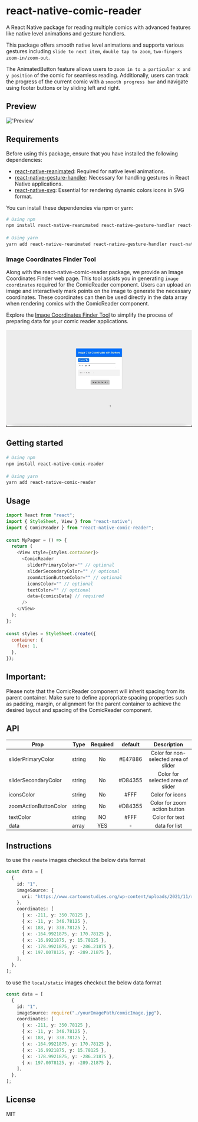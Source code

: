 # react-native-comic-reader

A React Native package for reading multiple comics with advanced features like native level animations and gesture handlers.

This package offers smooth native level animations and supports various gestures including `slide to next item`, `double tap to zoom`, `two-fingers zoom-in/zoom-out`.

The AnimatedButton feature allows users to `zoom in to a particular x and y position` of the comic for seamless reading. Additionally, users can track the progress of the current comic with a `smooth progress bar` and navigate using footer buttons or by sliding left and right.

## Preview

!['Preview'](./src//preview.gif)

## Requirements

Before using this package, ensure that you have installed the following dependencies:

- [react-native-reanimated](https://github.com/software-mansion/react-native-reanimated): Required for native level animations.
- [react-native-gesture-handler](https://github.com/software-mansion/react-native-gesture-handler): Necessary for handling gestures in React Native applications.
- [react-native-svg](https://github.com/react-native-svg/react-native-svg): Essential for rendering dynamic colors icons in SVG format.

You can install these dependencies via npm or yarn:

```bash
# Using npm
npm install react-native-reanimated react-native-gesture-handler react-native-svg

# Using yarn
yarn add react-native-reanimated react-native-gesture-handler react-native-svg
```

### Image Coordinates Finder Tool

Along with the react-native-comic-reader package, we provide an Image Coordinates Finder web page. This tool assists you in generating `image coordinates` required for the ComicReader component. Users can upload an image and interactively mark points on the image to generate the necessary coordinates. These coordinates can then be used directly in the data array when rendering comics with the ComicReader component.

Explore the [Image Coordinates Finder Tool](https://imagecoordinatesfinder.web.app/) to simplify the process of preparing data for your comic reader applications.

!['Web Preview'](./src//web-preview.gif)

## Getting started

```bash
# Using npm
npm install react-native-comic-reader

# Using yarn
yarn add react-native-comic-reader
```

## Usage

```js
import React from "react";
import { StyleSheet, View } from "react-native";
import { ComicReader } from "react-native-comic-reader";

const MyPager = () => {
  return (
    <View style={styles.container}>
      <ComicReader
        sliderPrimaryColor="" // optional
        sliderSecondaryColor="" // optional
        zoomActionButtonColor="" // optional
        iconsColor="" // optional
        textColor="" // optional
        data={comicsData} // required
      />
    </View>
  );
};

const styles = StyleSheet.create({
  container: {
    flex: 1,
  },
});
```

## Important:

Please note that the ComicReader component will inherit spacing from its parent container. Make sure to define appropriate spacing properties such as padding, margin, or alignment for the parent container to achieve the desired layout and spacing of the ComicReader component.

## API

| Prop                  | Type   | Required | default |              Description              |
| --------------------- | ------ | :------: | :-----: | :-----------------------------------: |
| sliderPrimaryColor    | string |    No    | #E47886 | Color for non-selected area of slider |
| sliderSecondaryColor  | string |    No    | #D84355 |   Color for selected area of slider   |
| iconsColor            | string |    No    |  #FFF   |            Color for icons            |
| zoomActionButtonColor | string |    No    | #D84355 |     Color for zoom action button      |
| textColor             | string |    NO    |  #FFF   |            Color for text             |
| data                  | array  |   YES    |    -    |             data for list             |

## Instructions

to use the `remote` images checkout the below data format

```ts
const data = [
  {
    id: "1",
    imageSource: {
      uri: "https://www.cartoonstudies.org/wp-content/uploads/2021/11/reading-page-2-674x1024.jpg",
    },
    coordinates: [
      { x: -211, y: 350.78125 },
      { x: -11, y: 346.78125 },
      { x: 188, y: 338.78125 },
      { x: -164.9921875, y: 170.78125 },
      { x: -16.9921875, y: 15.78125 },
      { x: -178.9921875, y: -286.21875 },
      { x: 197.0078125, y: -289.21875 },
    ],
  },
];
```

to use the `local/static` images checkout the below data format

```ts
const data = [
  {
    id: "1",
    imageSource: require("./yourImagePath/comicImage.jpg"),
    coordinates: [
      { x: -211, y: 350.78125 },
      { x: -11, y: 346.78125 },
      { x: 188, y: 338.78125 },
      { x: -164.9921875, y: 170.78125 },
      { x: -16.9921875, y: 15.78125 },
      { x: -178.9921875, y: -286.21875 },
      { x: 197.0078125, y: -289.21875 },
    ],
  },
];
```

## License

MIT
